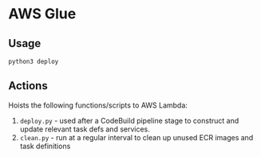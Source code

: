 AWS Glue
=======

## Usage

```
python3 deploy
```

## Actions

Hoists the following functions/scripts to AWS Lambda:

  1. `deploy.py` - used after a CodeBuild pipeline stage to construct and update relevant task defs and services.
  2. `clean.py` - run at a regular interval to clean up unused ECR images and task definitions

